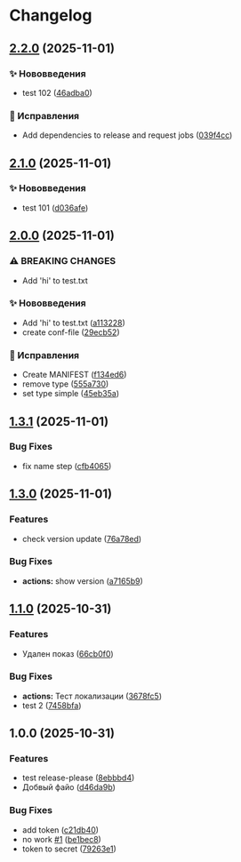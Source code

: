 # Changelog

## [2.2.0](https://github.com/ornaras/test/compare/v2.1.0...v2.2.0) (2025-11-01)


### ✨ Нововведения

* test 102 ([46adba0](https://github.com/ornaras/test/commit/46adba0a493cf58e12c4e7f747d93193f14c96f3))


### 🐞 Исправления

* Add dependencies to release and request jobs ([039f4cc](https://github.com/ornaras/test/commit/039f4cc0058e8765ef9ec0329fb6f69db02f1e33))

## [2.1.0](https://github.com/ornaras/test/compare/v2.0.0...v2.1.0) (2025-11-01)


### ✨ Нововведения

* test 101 ([d036afe](https://github.com/ornaras/test/commit/d036afe2da3ed710c45c239a79d4e46896734d81))

## [2.0.0](https://github.com/ornaras/test/compare/v1.3.1...v2.0.0) (2025-11-01)


### ⚠ BREAKING CHANGES

* Add 'hi' to test.txt

### ✨ Нововведения

* Add 'hi' to test.txt ([a113228](https://github.com/ornaras/test/commit/a1132289025654742ae5f18ac49372134038a307))
* create conf-file ([29ecb52](https://github.com/ornaras/test/commit/29ecb520f737f005044945bf96c5a967e16950ed))


### 🐞 Исправления

* Create MANIFEST ([f134ed6](https://github.com/ornaras/test/commit/f134ed60ef1490a5889b26a0117a74ec628aeef1))
* remove type ([555a730](https://github.com/ornaras/test/commit/555a730235aad678ca0c78a3b9ac82b5cc93b379))
* set type simple ([45eb35a](https://github.com/ornaras/test/commit/45eb35a0076d31d399edbfb0738d0edb72ce6028))

## [1.3.1](https://github.com/ornaras/test/compare/v1.3.0...v1.3.1) (2025-11-01)


### Bug Fixes

* fix name step ([cfb4065](https://github.com/ornaras/test/commit/cfb4065af5668900d467baf0f8d940b2309dbe36))

## [1.3.0](https://github.com/ornaras/test/compare/v1.2.0...v1.3.0) (2025-11-01)


### Features

* check version update ([76a78ed](https://github.com/ornaras/test/commit/76a78ed4d8f858618abf2b02558df297c0d33429))


### Bug Fixes

* **actions:** show version ([a7165b9](https://github.com/ornaras/test/commit/a7165b9237b408908e452de6ab8478933009eb0e))

## [1.1.0](https://github.com/ornaras/test/compare/v1.0.0...v1.1.0) (2025-10-31)


### Features

* Удален показ ([66cb0f0](https://github.com/ornaras/test/commit/66cb0f047130f220f9200e0b232aadd63b1af4e2))


### Bug Fixes

* **actions:** Тест локализации ([3678fc5](https://github.com/ornaras/test/commit/3678fc51e890c5e98d59464d6174e2a5564344b4))
* test 2 ([7458bfa](https://github.com/ornaras/test/commit/7458bfa66dc5004f40fe4eb5392454082e38952e))

## 1.0.0 (2025-10-31)


### Features

* test release-please ([8ebbbd4](https://github.com/ornaras/test/commit/8ebbbd48acf742fb5f8ef6a8f460606c08be48a5))
* Добвый файо ([d46da9b](https://github.com/ornaras/test/commit/d46da9b0e18719cad2392ddc51b2e28dd04b8cad))


### Bug Fixes

* add token ([c21db40](https://github.com/ornaras/test/commit/c21db404faf2f775b459b48deb88d9febc506676))
* no work [#1](https://github.com/ornaras/test/issues/1) ([be1bec8](https://github.com/ornaras/test/commit/be1bec8403699b2d9e96875a9d43404bd1aecee1))
* token to secret ([79263e1](https://github.com/ornaras/test/commit/79263e14502d39dbf87f3a08b8df758427ff348d))
